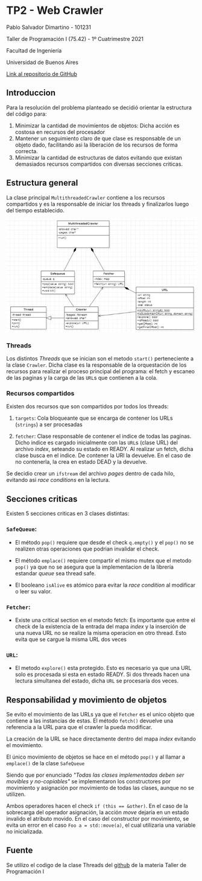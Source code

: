 # TP2 - Web Crawler

Pablo Salvador Dimartino - 101231

Taller de Programación I (75.42) - 1º Cuatrimestre 2021

Facultad de Ingeniería

Universidad de Buenos Aires

[Link al repositorio de GitHub](https://github.com/psdimartino/TallerDeProgramacion_TP2)

## Introduccion

Para la resolución del problema planteado se decidió orientar la estructura del código para:
1. Minimizar la cantidad de movimientos de objetos: Dicha acción es costosa en recursos del procesador
2. Mantener un seguimiento claro de que clase es responsable de un objeto dado, facilitando asi la liberación de los recursos de forma correcta.
3. Minimizar la cantidad de estructuras de datos evitando que existan demasiados recursos compartidos con diversas secciones criticas.

## Estructura general

La clase principal `MultithreadedCrawler` contiene a los recursos compartidos y es la responsable de iniciar los threads y finalizarlos luego del tiempo establecido.

![Diagrama principal de las relaciones entre clases](./Diagram_1.PNG)

### Threads

Los distintos *Threads* que se inician son el metodo `start()` perteneciente a la clase `Crawler`. Dicha clase es la responsable de la orquestación de los recursos para realizar el proceso principal del programa: el fetch y escaneo de las paginas y la carga de las `URL`s que contienen a la cola.

### Recursos compartidos

Existen dos recursos que son compartidos por todos los threads:

1. `targets`: Cola bloqueante que se encarga de contener los URLs (`strings`) a ser procesadas

2. `fetcher`: Clase responsable de contener el indice de todas las paginas. Dicho indice es cargado inicialmente con las ``URL``s (clase URL) del archivo *index*, seteando su estado en READY. Al realizar un fetch, dicha clase busca en el indice. De contener la URl la devuelve. En el caso de no contenerla, la crea en estado DEAD y la devuelve.

Se decidio crear un `ifstream` del archivo *pages* dentro de cada hilo, evitando asi *race conditions* en la lectura.

## Secciones criticas

Existen 5 secciones criticas en 3 clases distintas:

### ``SafeQueue``:

* El método ``pop()`` requiere que desde el check ``q.empty()`` y el ``pop()`` no se realizen otras operaciones que podrian invalidar el check.
* El método ``emplace()`` requiere compartir el mismo mutex que el metodo ``pop()`` ya que no se asegura que la implementacion de la librería estandar *queue* sea thread safe.

* El booleano ``isAlive`` es atómico para evitar la *race condition* al modificar o leer su valor.

### ``Fetcher``:
* Existe una critical section en el metodo fetch: Es importante que entre el check de la existencia de la entrada del mapa *index* y la inserción de una nueva URL no se realize la misma operacion en otro thread. Esto evita que se cargue la misma URL dos veces

### ``URL``:
* El metodo ``explore()`` esta protegido. Esto es necesario ya que una URL solo es procesada si esta en estado READY. Si dos threads hacen una lectura simultanea del estado, dicha ``URL`` se procesaría dos veces.

## Responsabilidad y movimiento de objetos

Se evito el movimiento de las URLs ya que el `Fetcher` es el unico objeto que contiene a las instancias de estas. El método `fetch()` devuelve una referencia a la URL para que el crawler la pueda modificar.

La creación de la URL se hace directamente dentro del mapa *index* evitando el movimiento.

El único movimiento de objetos se hace en el método ``pop()`` y al llamar a ``emplace()`` de la clase ``SafeQueue``

Siendo que por enunciado *"Todas las clases implementadas deben ser movibles y no-copiables"* se implementaron los constructores por movimiento y asignación por movimiento de todas las clases, aunque no se utilizen.

Ambos operadores hacen el check ``if (this == &other)``. En el caso de la sobrecarga del operador asignación, la acción *move* dejaría en un estado invalido el atributo movido. En el caso del constructor por movimiento, se evita un error en el caso ``Foo a = std::move(a)``, el cual utilizaria una variable no inicializada.

## Fuente

Se utilizo el codigo de la clase Threads del [github](https://github.com/Taller-de-Programacion/threads/blob/master/tutorial-interactivo/03_is_prime_parallel_by_inheritance.cpp) de la materia Taller de Programación I 